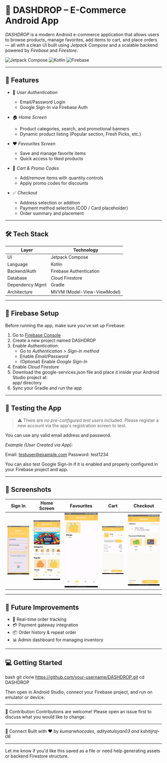 # 🚀 DASHDROP – E-Commerce Android App

*DASHDROP* is a modern Android e-commerce application that allows users to browse products, manage favorites, add items to cart, and place orders — all with a clean UI built using *Jetpack Compose* and a scalable backend powered by *Firebase* and *Firestore*.

![Jetpack Compose](https://img.shields.io/badge/Jetpack%20Compose-%23137EAB?style=flat&logo=android)
![Kotlin](https://img.shields.io/badge/Kotlin-7F52FF?style=flat&logo=kotlin&logoColor=white)
![Firebase](https://img.shields.io/badge/Firebase-ffca28?style=flat&logo=firebase&logoColor=black)

---

## 🧩 Features

- 🔐 *User Authentication*
  - Email/Password Login
  - Google Sign-In via Firebase Auth

- 🏠 *Home Screen*
  - Product categories, search, and promotional banners
  - Dynamic product listing (Popular section, Fresh Picks, etc.)

- ❤ *Favourites Screen*
  - Save and manage favorite items
  - Quick access to liked products

- 🛒 *Cart & Promo Codes*
  - Add/remove items with quantity controls
  - Apply promo codes for discounts

- ✅ *Checkout*
  - Address selection or addition
  - Payment method selection (COD / Card placeholder)
  - Order summary and placement

---

## 🛠 Tech Stack

| Layer           | Technology                        |
|----------------|------------------------------------|
| UI             | Jetpack Compose                    |
| Language       | Kotlin                             |
| Backend/Auth   | Firebase Authentication            |
| Database       | Cloud Firestore                    |
| Dependency Mgmt| Gradle                             |
| Architecture   | MVVM (Model-View-ViewModel)        |

---

## 🔐 Firebase Setup

Before running the app, make sure you’ve set up Firebase:

1. Go to [Firebase Console](https://console.firebase.google.com/)
2. Create a new project named DASHDROP
3. Enable *Authentication*:
   - Go to *Authentication > Sign-in method*
   - Enable *Email/Password*
   - (Optional) Enable *Google Sign-In*
4. Enable *Cloud Firestore*
5. Download the google-services.json file and place it inside your Android Studio project at:  
   app/ directory
6. Sync your Gradle and run the app

---

## 🧪 Testing the App

> ⚠ There are *no pre-configured test users* included. Please register a new account via the app's registration screen to test.

You can use any valid email address and password.

*Example (User Created via App):*

Email: testuser@example.com
Password: test1234

You can also test Google Sign-In if it is enabled and properly configured in your Firebase project and app.

---

## 📸 Screenshots

| Sign In           | Home Screen       | Favourites         | Cart               | Checkout          |
|------------------|------------------|-------------------|--------------------|-------------------|
| ![signin](assets/signin.jpg) | ![home](assets/home.jpg) | ![fav](assets/fav.jpg) | ![cart](assets/cart.jpg) | ![checkout](assets/checkout.jpg) |

---

## 🧱 Future Improvements

- 🔄 Real-time order tracking  
- 💳 Payment gateway integration  
- 📦 Order history & repeat order  
- 📊 Admin dashboard for managing inventory

---

## 💻 Getting Started

bash
git clone https://github.com/your-username/DASHDROP.git
cd DASHDROP


Then open in Android Studio, connect your Firebase project, and run on emulator or device.

---

🙌 Contribution
Contributions are welcome! Please open an issue first to discuss what you would like to change.

---

🔗 Connect
Built with ❤ by *kumarwhocodes, adityatulsyan03 and kshitijraj-06*

---

Let me know if you'd like this saved as a file or need help generating assets or backend Firestore structure.
